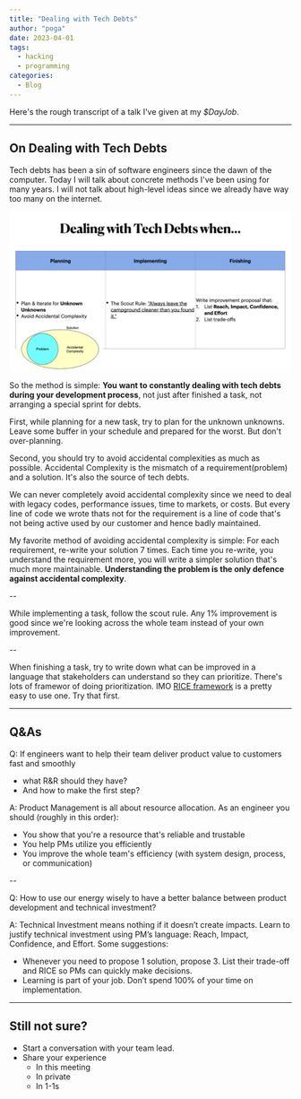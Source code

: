 ```yaml
---
title: "Dealing with Tech Debts"
author: "poga"
date: 2023-04-01
tags:
  - hacking
  - programming
categories:
  - Blog
---
```


Here's the rough transcript of a talk I've given at my *$DayJob*.

---

## On Dealing with Tech Debts

Tech debts has been a sin of software engineers since the dawn of the computer. Today I will talk about concrete methods I've been using for many years. I will not talk about high-level ideas since we already have way too many on the internet.

![](./01.png)

So the method is simple: **You want to constantly dealing with tech debts during your development process**, not just after finished a task, not arranging a special sprint for debts.

First, while planning for a new task, try to plan for the unknown unknowns. Leave some buffer in your schedule and prepared for the worst. But don't over-planning.

Second, you should try to avoid accidental complexities as much as possible. Accidental Complexity is the mismatch of a requirement(problem) and a solution. It's also the source of tech debts.

We can never completely avoid accidental complexity since we need to deal with legacy codes, performance issues, time to markets, or costs. But every line of code we wrote thats not for the requirement is a line of code that's not being active used by our customer and hence badly maintained.

My favorite method of avoiding accidental complexity is simple: For each requirement, re-write your solution 7 times. Each time you re-write, you understand the requirement more, you will write a simpler solution that's much more maintainable. **Understanding the problem is the only defence against accidental complexity**.

--

While implementing a task, follow the scout rule. Any 1% improvement is good since we're looking across the whole team instead of your own improvement.

--

When finishing a task, try to write down what can be improved in a language that stakeholders can understand so they can prioritize. There's lots of framewor of doing prioritization. IMO [RICE framework](https://www.intercom.com/blog/rice-simple-prioritization-for-product-managers/) is a pretty easy to use one. Try that first.


---

## Q&As

Q: If engineers want to help their team deliver product value to customers fast and smoothly
- what R&R should they have?
- And how to make the first step?

A: Product Management is all about resource allocation. As an engineer you should (roughly in this order):
- You show that you're a resource that's reliable and trustable
- You help PMs utilize you efficiently
- You improve the whole team's efficiency (with system design, process, or communication)

--

Q: How to use our energy wisely to have a better balance between product development and technical investment?

A: Technical Investment means nothing if it doesn’t create impacts. Learn to justify technical investment using PM’s language: Reach, Impact, Confidence, and Effort.
Some suggestions:
- Whenever you need to propose 1 solution, propose 3. List their trade-off and RICE so PMs can quickly make decisions.
- Learning is part of your job. Don’t spend 100% of your time on implementation.

---

## Still not sure?

- Start a conversation with your team lead.
- Share your experience
  - In this meeting
  - In private
  - In 1-1s
